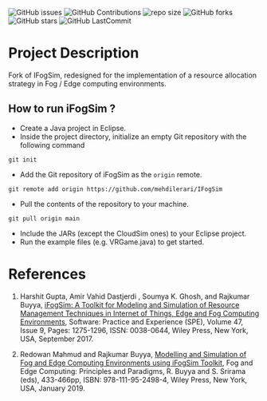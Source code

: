 ![GitHub issues](https://github.com/mehdilerari/IFogSim/?&labelColor=black&color=eb3b5a&label=Issues&logo=issues&logoColor=black&style=for-the-badge)
![GitHub Contributions](https://github.com/mehdilerari/IFogSim/?&labelColor=black&color=8854d0&style=for-the-badge)
![repo size](https://github.com/mehdilerari/IFogSim/?label=Repo%20Size&style=for-the-badge&labelColor=black&color=20bf6b)
![GitHub forks](https://github.com/mehdilerari/IFogSim/?&labelColor=black&color=0fb9b1&style=for-the-badge)
![GitHub stars](https://github.com/mehdilerari/IFogSim/?&labelColor=black&color=f7b731&style=for-the-badge)
![GitHub LastCommit](https://github.com/mehdilerari/IFogSim/?logo=github&labelColor=black&color=d1d8e0&style=for-the-badge)
<br>
# Project Description
Fork of IFogSim, redesigned for the implementation of a resource allocation strategy in Fog / Edge computing environments.

## How to run iFogSim ?

* Create a Java project in Eclipse. 
* Inside the project directory, initialize an empty Git repository with the following command
```
git init
```
* Add the Git repository of iFogSim as the `origin` remote.
```
git remote add origin https://github.com/mehdilerari/IFogSim
```
* Pull the contents of the repository to your machine.
```
git pull origin main
```
* Include the JARs (except the CloudSim ones) to your Eclipse project.  
* Run the example files (e.g. VRGame.java) to get started. 

# References
1. Harshit Gupta, Amir Vahid Dastjerdi , Soumya K. Ghosh, and Rajkumar Buyya, <A href="http://www.buyya.com/papers/iFogSim.pdf">iFogSim: A Toolkit for Modeling and Simulation of Resource Management Techniques in Internet of Things, Edge and Fog Computing Environments</A>, Software: Practice and Experience (SPE), Volume 47, Issue 9, Pages: 1275-1296, ISSN: 0038-0644, Wiley Press, New York, USA, September 2017.

2. Redowan Mahmud and Rajkumar Buyya, <A href="http://www.buyya.com/papers/iFogSim-Tut.pdf">Modelling and Simulation of Fog and Edge Computing Environments using iFogSim Toolkit</A>, Fog and Edge Computing: Principles and Paradigms, R. Buyya and S. Srirama (eds), 433-466pp, ISBN: 978-111-95-2498-4, Wiley Press, New York, USA, January 2019.


